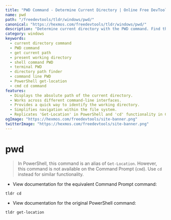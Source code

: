 ```yaml
---
title: "PWD Command - Determine Current Directory | Online Free DevTools by Hexmos"
name: pwd
path: "/freedevtools/tldr/windows/pwd/"
canonical: "https://hexmos.com/freedevtools/tldr/windows/pwd/"
description: "Determine current directory with the PWD command. Find the absolute path of your present working directory across various systems. Free online tool, no registration required."
category: windows
keywords:
  - current directory command
  - PWD command
  - get current path
  - present working directory
  - shell command PWD
  - terminal PWD
  - directory path finder
  - command line PWD
  - PowerShell get-location
  - cmd cd command
features:
  - Displays the absolute path of the current directory.
  - Works across different command-line interfaces.
  - Provides a quick way to identify the working directory.
  - Simplifies navigation within the file system.
  - Replicates 'Get-Location' in PowerShell and 'cd' functionality in CMD.
ogImage: "https://hexmos.com/freedevtools/site-banner.png"
twitterImage: "https://hexmos.com/freedevtools/site-banner.png"
---
```


# pwd

> In PowerShell, this command is an alias of `Get-Location`.
> However, this command is not available on the Command Prompt (`cmd`). Use `cd` instead for similar functionality.

- View documentation for the equivalent Command Prompt command:

`tldr cd`

- View documentation for the original PowerShell command:

`tldr get-location`
